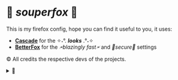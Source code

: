 # 🥣 *souperfox* 🦊

This is my firefox config, hope you can find it useful to you,
 it uses:
- **[Cascade](https://github.com/andreasgrafen/cascade)** for the ✧˖°. ***looks*** .°˖✧
- **[BetterFox](https://github.com/yokoffing/Betterfox)** for the *🗲blazingly fast🗲* and *🔐secure🔐* settings

© All credits the respective devs of the projects.

<details><summary>🦊</summary>
  <div align=center>
⡿⣽⣿⣻⢿⣻⢿⣻⢿⣟⡿⣟⣿⣻⢿⣻⢿⣟⡿⣿⣻⢿⣻⣟⡿⣟⡿⣟⡿⣿⣻⢿⣻⢿⣻⣟⡿⣟⣿⣻⢿⣟⡿⣟⣿⣻⡽⣿⣻⢿⣻⢿⣟⡿⣟⣿⣻⢿⣻⢿⣻⢿⣻⡿⣿
⣽⣻⣞⣿⣻⣟⣿⣟⣿⣯⣿⣻⣽⣻⣟⣿⣯⡿⣟⣿⣽⣟⣯⣟⣿⣟⣿⣻⣟⣿⣽⣿⣻⣟⣿⢾⣻⣿⣽⣻⢿⣻⣽⣟⣯⣟⣿⣻⣽⣿⣻⡿⣯⣿⣻⣽⣻⣟⣿⣻⢿⣻⣿⣽⣿
⢾⣽⣻⣞⣷⣟⣷⣻⣷⢿⣞⣿⣞⣿⢾⣳⣿⣽⣿⣻⣾⢯⡷⣟⣾⣟⣾⡷⣿⣻⣾⢷⣿⣞⣯⢿⣻⡾⣽⣻⡿⣟⣾⣯⡷⣟⡷⣟⣷⣟⣯⣿⣟⣷⡿⣽⣳⣿⣞⣿⣻⣟⣷⡿⣾
⣻⣞⡷⣯⣷⣟⣾⡷⣟⣿⣽⣾⣽⣞⣿⣽⢾⣷⣻⣟⣾⣟⣿⢯⣷⣻⣞⣿⣻⣽⣯⣿⢾⣽⢾⣻⣷⢿⡟⠹⠋⢹⠿⣾⣻⣯⣟⡿⣞⣯⣿⢷⣻⣾⣽⣻⢷⣻⢾⣽⣻⣽⣯⣿⣻
⣳⢿⣽⣳⣟⣾⡷⣿⣟⣿⣾⣽⣾⣽⣾⣟⣿⢾⡿⣽⣷⣻⣾⣻⣞⡷⣯⣷⣿⣻⣾⣽⢿⣞⣿⣳⣿⣻⣌⠀⠀⠀⠘⣯⣷⣻⣞⡿⣯⣟⣾⣻⣟⣷⣻⣽⣻⣽⣻⣽⢯⣷⣿⣳⣿
⡽⣯⡷⣿⢯⣷⡿⣯⣿⣞⠏⠀⠋⠁⣸⣾⣟⣿⣽⢿⣳⣯⡷⣿⣞⡿⣯⣷⣟⣯⣷⢿⣻⡾⣷⣻⣞⣯⣿⢿⣼⡿⣿⣟⡷⣿⣞⡿⣷⢿⣻⡷⣿⣽⢷⣻⢷⣻⣽⢾⣿⣻⣾⢯⣿
⣽⣳⡿⣯⡿⣯⣿⢯⣷⣿⡄⠀⠀⠀⠁⠀⢉⣿⢾⡿⣯⢿⣽⡷⣯⡿⣯⡷⣯⡿⣽⡿⣽⢿⣽⢿⣽⡿⣾⢿⣯⣿⢷⣿⣻⣟⡾⣿⡽⣿⣯⣿⣟⣾⢿⣻⢿⣽⣟⡿⣷⣟⣯⣿⣽
⣞⡷⣿⢯⡿⣯⡿⣟⣿⣎⣀⡀⠀⠀⠐⠺⣿⢯⣿⣽⡟⠯⢿⣻⣿⡽⣟⡿⣿⡽⣯⡿⣟⣿⡏⠋⠻⣽⢿⣻⣽⣾⢿⣳⣯⣟⣿⡽⣿⢯⣷⡿⣽⣯⢿⣻⢿⣽⢾⣿⣽⣻⣽⣯⣿
⣼⣻⣟⡿⣿⣻⡿⣿⣟⣿⣻⣇⠀⠀⣄⣠⣼⣿⣟⣿⠀⠀⠀⠻⢧⣿⣿⢿⣻⣿⢿⣻⣿⠿⠀⠀⠀⠸⣿⣿⣻⣼⡿⣟⣧⣟⣿⣿⠻⣿⣟⣿⣟⣿⣿⣻⢿⣼⢿⣧⣟⣿⣻⣼⣿
⢾⣽⣯⣟⡷⣟⣿⡷⣿⢾⣯⡿⣷⢦⣼⢿⣽⣾⢿⣭⠀⢠⡀⠀⠀⠹⢾⣿⣯⠿⢟⣿⡽⠁⠀⠀⠴⡄⠹⣾⣟⣷⡿⣿⣽⣟⣷⠇⠀⠘⣯⠿⠊⣿⢾⣻⢿⣾⣻⣞⣯⣿⢯⣷⣿
⣻⣞⡷⣯⣿⣻⡷⣿⣟⣿⣞⣿⣽⣻⣟⣿⣻⣾⢿⣇⠀⣦⠀⠀⠀⠀⠈⠛⠈⣀⠘⠉⣀⠀⠀⠄⢀⣿⠀⣿⣽⣯⢿⡷⡇⠉⠚⠆⠀⠀⠀⠀⠀⣿⠿⣻⣟⣾⢷⣻⣽⣾⢿⣻⣾
⣳⣟⣿⣳⣯⡷⣿⣟⣾⢿⣾⣽⢾⣷⣻⢾⣽⣾⢿⣯⠀⢻⣷⠀⠡⢀⠀⢆⠱⡀⠎⡡⠀⠀⡈⠔⠀⣿⡄⢸⣷⢿⣻⡿⠿⠄⠀⠀⠀⠀⠀⠀⠈⠀⢠⣿⣽⢾⣿⣽⣟⣾⢿⣯⣿
⣳⢿⣽⢯⡷⣿⣯⣿⣻⣿⡽⣾⢿⣳⢿⡿⣽⢯⣿⣟⡆⠘⡞⠀⡠⠃⡜⢠⢂⠱⢈⡀⠰⢠⠑⡌⡐⠘⠀⣼⣿⣻⢯⣷⣄⡀⠀⠀⣀⠀⢠⣤⣤⣾⣿⢯⣿⢿⣾⣽⣾⢿⣻⣟⣾
⡽⣯⣟⣯⢿⣯⣷⢿⣻⣾⢿⡽⣿⡽⣿⣽⢿⣻⣟⣾⣷⡄⠀⡂⢅⠊⢔⣂⠌⠢⢡⢈⡑⢂⠡⢂⡑⠂⠄⣿⣯⡿⣿⡽⣯⡿⣿⢿⣿⣄⣴⡿⣯⣿⢾⡿⣽⣻⢾⣽⡾⣿⣽⢯⣿
⣻⢷⣯⣟⣯⣷⢿⣻⣿⣽⣻⣽⢯⣿⣽⢾⡿⣯⣿⣻⣾⠃⠠⢁⠢⠘⠀⠈⠁⠢⢁⠢⠐⡌⠰⠁⠂⠉⡀⠸⣿⣽⣯⢿⡽⣿⣽⡿⣾⣻⣽⡿⣟⣾⢿⡽⣯⢿⣯⢿⣽⡿⣽⡿⣽
⡽⣯⡷⣯⡷⣟⣿⣯⣷⡿⣽⣟⣿⣳⡿⠻⣽⣟⣷⣿⡛⠀⣐⣵⡿⣶⢿⣟⡿⣶⣦⣥⡈⢀⣳⣿⣻⣟⣿⠀⢹⡷⣟⣯⡿⣽⡾⣽⡷⣟⣷⡿⣟⣯⣿⣻⣽⣻⢾⣻⣽⣻⣿⣽⢿
⡽⣯⣟⣷⣟⡿⣷⣯⣷⢿⣻⡁⠈⠛⠀⠀⣿⠻⣾⡷⡇⠬⣟⣷⣻⣽⣻⡾⣽⢷⣯⠟⠀⣀⣙⣾⣳⢿⠂⠤⢠⣿⣟⣷⣟⣷⣟⣷⡿⣿⣽⣻⣿⣽⣾⣻⡾⣽⣻⣯⣿⣽⣾⣟⣿
⡽⣯⣟⣷⣟⣿⢷⣻⣽⣿⡀⠁⠀⠀⠀⠀⠀⣀⣾⣿⣷⣄⠈⡙⠳⠯⣷⣟⣯⣟⣾⣻⣟⡿⠽⠞⡉⢢⠘⠀⠙⠷⠿⢻⣾⡷⣟⣷⣟⣯⣷⣟⣿⣞⣷⣻⣽⡿⣽⣾⣻⣾⢷⣿⣾
⡽⣯⣟⣾⣯⣟⣿⣻⣽⡾⣿⢶⣤⠀⣀⠀⠀⣀⣭⣷⣿⡻⠋⠀⠀⠂⠤⠀⢄⠰⡀⢄⠠⠐⠄⠂⠁⠀⢀⠀⠀⠀⠀⠉⠹⣟⡿⣷⡟⢯⣷⣿⣳⣿⣳⣯⣿⣽⣷⣻⣯⡿⣟⣷⣿
⣽⣳⣯⡷⣟⣾⣟⣷⣿⣻⣟⣿⣳⣶⢿⣿⢿⣿⣽⣾⣷⠃⠀⠀⠈⢄⠀⡀⠀⠀⠀⢀⠀⠀⠠⢀⠂⠡⠀⢀⠐⡄⠢⡀⠄⡀⠙⠻⠀⠀⢹⠈⠘⣾⣷⣟⣾⣳⢿⣽⣾⣟⣿⣻⣾
⣳⣟⣷⣻⣯⡷⣟⣿⡾⣟⣾⢷⣻⢾⣻⢯⣿⣾⢯⣷⠇⠀⠀⢀⡇⣦⣅⣐⣊⣀⡠⠀⢈⠀⡁⢀⠀⠄⡰⠠⢁⠂⡅⡐⠢⠐⡀⠀⠀⠀⠀⠀⠈⠁⣼⣾⣳⣟⣿⣞⣷⢿⣯⣷⣿
⣳⣟⣷⣻⣞⣿⣻⣷⡿⣿⣽⣻⣽⣟⣿⣻⣟⣾⠿⡁⠀⠀⠀⣼⣧⠡⢿⣯⢿⣽⠁⠀⢂⠡⡘⢀⠎⡐⠀⡀⠄⢊⠐⡠⠑⡈⠀⠀⠀⠀⠀⢤⣤⣾⢿⣳⣟⣾⢷⣻⣾⢿⣽⣾⣻
⡽⣞⣯⡷⣿⢯⣿⡾⣿⣽⢷⣿⣳⢿⣞⣿⡀⠀⠀⡀⠀⠀⣴⡿⣿⣷⡄⠙⡿⠎⠀⠠⠌⡐⠀⠌⠐⠄⠀⡇⡘⢀⠒⠠⠁⠤⢁⠂⡐⠠⠀⠘⠻⣽⣿⣻⣽⢾⣿⣽⢯⣿⣽⢾⣿
⣽⣻⣯⢿⣯⡿⣷⡿⣿⡽⣿⣳⢿⡿⣽⣾⢧⠀⠀⣀⣴⣾⡿⣟⣿⡾⡇⠀⠀⠀⠀⠁⠂⠁⠀⢰⡶⣶⣢⣤⣤⠄⠈⢀⠉⠠⢀⠂⡁⢂⠁⠀⠀⠸⣯⣿⡽⣿⣳⣯⢿⣭⣿⢿⣾
⡞⣷⣯⣿⣷⣿⣯⣿⣿⣽⣿⣽⣿⣽⢻⣽⣿⢻⣿⣿⡟⣷⣿⣿⡝⠋⠀⠀⠀⠀⠀⠀⠀⣴⣼⣾⡟⣷⣯⣿⣽⣧⣤⠂⠈⠐⠀⠂⠐⠀⠈⠀⠀⣿⣿⢳⣿⣽⣯⣿⢻⣯⣿⣯⣿
⣽⣳⣟⣷⣻⣞⣯⣷⣿⣳⣟⣷⣻⣽⣻⢷⣻⣟⣿⡾⣟⣿⣳⡿⡁⡄⠀⠀⠀⠀⠀⣠⣾⢿⣽⣳⢿⡽⣞⣷⣻⣞⡷⣶⣷⠆⠁⠌⠠⠁⠀⠀⢀⣿⣟⣿⣞⣷⣻⣾⣟⣯⣿⣾⣻
⣳⢿⡽⣞⣷⣻⢯⣷⣿⣳⣿⣞⣷⣻⣽⣻⢯⣿⡾⣟⣿⣳⣟⣿⣻⣶⣬⡦⠑⡄⣴⡿⣯⣟⡾⣽⢯⣟⡿⣞⣷⢯⣟⠗⠋⠀⠈⠀⠀⠀⠠⢁⣾⣯⣿⢾⣽⣞⣷⣟⣾⣟⣷⣯⣿
⣽⣻⣟⣯⡿⣯⣿⣽⡾⣷⣟⣾⢷⣻⢷⣻⢿⣳⣿⣟⣯⡿⣞⣯⡷⣟⣯⡇⡘⠰⠋⢋⠁⡉⢉⠉⡛⠚⢛⡙⢊⡉⠩⠀⠀⠀⠀⠀⠀⣰⣵⣿⢿⣽⣞⣿⢾⣽⢾⣽⡷⣿⣽⣾⣻
⣞⣷⣯⡿⣽⡷⣯⣷⣿⢿⣽⢯⣿⣽⢿⣻⢿⣻⣷⡿⣽⣟⣯⣿⣻⣯⡿⣷⣄⠰⡀⠆⡄⢡⠈⢂⠡⠉⠆⠘⠤⠘⠀⡀⠀⣀⣤⣶⣿⡿⣟⣾⡿⣾⣽⢯⣿⢾⣿⡽⣿⣽⢿⡾⣿
⣞⡷⣯⡿⣯⡿⣿⣽⣾⢿⣯⢿⣽⢾⡿⣽⢿⡽⣷⣿⢯⡿⣯⡷⣯⡿⣽⢿⣻⡿⣶⣧⣬⣤⣷⣬⣴⣥⣮⣤⣶⣷⣾⣷⡿⣿⣿⣻⡽⣟⣯⡿⣽⡿⣽⢿⡽⣿⢾⣽⡿⣽⢿⣻⣿
⢾⣽⣯⣟⡷⣿⢯⣷⡿⣯⡿⣯⢿⣯⢿⣽⡿⣿⣻⣾⢿⡿⣽⢿⡽⣟⣯⣿⢯⣿⣽⣾⢿⣽⣻⢾⣽⢯⣿⣽⡿⣽⡷⣯⡿⣽⣞⣯⡿⣟⣯⣿⢿⣽⢿⣯⢿⣽⣻⣽⢿⣻⡿⣯⢿
⣻⢾⡷⣯⣟⣯⣿⢯⣿⢿⣽⢯⣿⢾⣻⣽⣻⣽⡿⣽⡿⣽⣯⢿⡽⣯⡷⣟⣿⣯⢿⡾⣯⢿⣽⣻⢾⣻⣽⡾⣿⣻⣽⡷⣟⡷⣯⢷⣟⣿⣽⣯⣿⢯⡿⣾⣻⢾⣽⢾⣟⣷⢿⣽⣿
⠽⢯⣟⣷⡿⣽⣯⣿⣟⣿⣾⣻⣯⣿⣽⣾⢯⣷⣿⢿⣽⣷⣟⣯⣟⣷⣟⣿⡷⣿⣻⣿⣽⡿⣾⣽⣻⣽⣯⣿⢿⣽⣷⢿⡿⣽⣟⣯⣟⣷⣯⣿⢾⣿⣻⣽⣯⡿⣯⣿⣽⣻⣿⣻⣾
</div>
</details>
